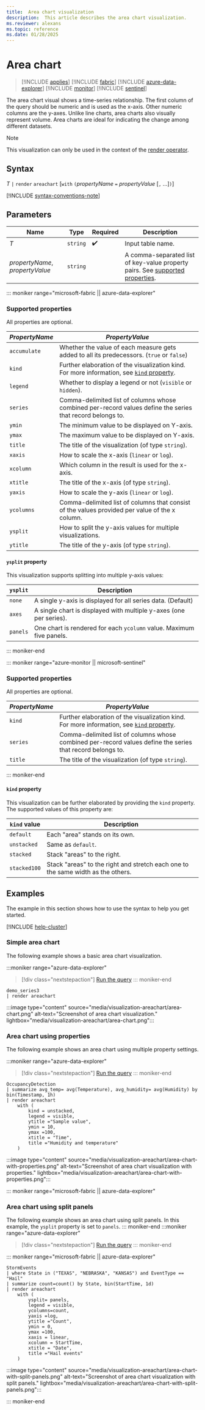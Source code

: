 ```yaml
---
title:  Area chart visualization
description:  This article describes the area chart visualization.
ms.reviewer: alexans
ms.topic: reference
ms.date: 01/28/2025
---
```

# Area chart

> [!INCLUDE [applies](../includes/applies-to-version/applies.md)] [!INCLUDE [fabric](../includes/applies-to-version/fabric.md)] [!INCLUDE [azure-data-explorer](../includes/applies-to-version/azure-data-explorer.md)] [!INCLUDE [monitor](../includes/applies-to-version/monitor.md)] [!INCLUDE [sentinel](../includes/applies-to-version/sentinel.md)]

The area chart visual shows a time-series relationship. The first column of the query should be numeric and is used as the x-axis. Other numeric columns are the y-axes. Unlike line charts, area charts also visually represent volume. Area charts are ideal for indicating the change among different datasets.

> [!NOTE]
> This visualization can only be used in the context of the [render operator](render-operator.md).

## Syntax

*T* `|` `render` `areachart` [`with` `(`*propertyName* `=` *propertyValue* [`,` ...]`)`]

[!INCLUDE [syntax-conventions-note](../includes/syntax-conventions-note.md)]

## Parameters

| Name | Type | Required | Description |
|--|--|--|--|
| *T* | `string` |  :heavy_check_mark: | Input table name. |
| *propertyName*, *propertyValue* | `string` | | A comma-separated list of key-value property pairs. See [supported properties](#supported-properties).|

::: moniker range="microsoft-fabric  || azure-data-explorer"

### Supported properties

All properties are optional.

|*PropertyName*|*PropertyValue*                                                                   |
|--------------|----------------------------------------------------------------------------------|
|`accumulate`  |Whether the value of each measure gets added to all its predecessors. (`true` or `false`)|
|`kind`        |Further elaboration of the visualization kind.  For more information, see [`kind` property](#kind-property).                         |
|`legend`      |Whether to display a legend or not (`visible` or `hidden`).                       |
|`series`      |Comma-delimited list of columns whose combined per-record values define the series that record belongs to.|
|`ymin`        |The minimum value to be displayed on Y-axis.                                      |
|`ymax`        |The maximum value to be displayed on Y-axis.                                      |
|`title`       |The title of the visualization (of type `string`).                                |
|`xaxis`       |How to scale the x-axis (`linear` or `log`).                                      |
|`xcolumn`     |Which column in the result is used for the x-axis.                                |
|`xtitle`      |The title of the x-axis (of type `string`).                                       |
|`yaxis`       |How to scale the y-axis (`linear` or `log`).                                      |
|`ycolumns`    |Comma-delimited list of columns that consist of the values provided per value of the x column.|
|`ysplit`      |How to split the y-axis values for multiple visualizations.                       |
|`ytitle`      |The title of the y-axis (of type `string`).                                       |

#### `ysplit` property

This visualization supports splitting into multiple y-axis values:

|`ysplit`  |Description                                                       |
|----------|------------------------------------------------------------------|
|`none`    |A single y-axis is displayed for all series data. (Default)       |
|`axes`    |A single chart is displayed with multiple y-axes (one per series).|
|`panels`  |One chart is rendered for each `ycolumn` value. Maximum five panels.|

::: moniker-end

::: moniker range="azure-monitor || microsoft-sentinel"

### Supported properties

All properties are optional.

|*PropertyName*|*PropertyValue*                                                                   |
|--------------|----------------------------------------------------------------------------------|
|`kind`        |Further elaboration of the visualization kind. For more information, see [`kind` property](#kind-property).                        |
|`series`      |Comma-delimited list of columns whose combined per-record values define the series that record belongs to.|
|`title`       |The title of the visualization (of type `string`).                                |

::: moniker-end

#### `kind` property

This visualization can be further elaborated by providing the `kind` property.
The supported values of this property are:

| `kind` value       | Description                                                                      |
|--------------|----------------------------------------------------------------------------------|
| `default`    | Each "area" stands on its own.                                                   |
| `unstacked`  | Same as `default`.                                                               |
| `stacked`    | Stack "areas" to the right.                                                      |
| `stacked100` | Stack "areas" to the right and stretch each one to the same width as the others. |

## Examples

The example in this section shows how to use the syntax to help you get started.
	
[!INCLUDE [help-cluster](../includes/help-cluster-note.md)]

### Simple area chart

The following example shows a basic area chart visualization.

:::moniker range="azure-data-explorer"
> [!div class="nextstepaction"]
> <a href="https://dataexplorer.azure.com/clusters/help/databases/Samples?query=H4sIAAAAAAAAA0tJzc2PL04tykwtNuaqUShKzUtJLVJILEpNTM5ILCoBAEjF66IfAAAA" target="_blank">Run the query</a>
::: moniker-end

```kusto
demo_series3
| render areachart
```

:::image type="content" source="media/visualization-areachart/area-chart.png" alt-text="Screenshot of area chart visualization." lightbox="media/visualization-areachart/area-chart.png":::

### Area chart using properties

The following example shows an area chart using multiple property settings.

:::moniker range="azure-data-explorer"
> [!div class="nextstepaction"]
> <a href="https://dataexplorer.azure.com/clusters/help/databases/Samples?query=H4sIAAAAAAAAA02Quw6DMAxF936FlQkkhvIBbB26dWj3ygQLLEiKgkOh6sc3UF6ebu6JnzetfYtWjxcS0sIve%2FpC541Bxx8CwL58Cpk2m1T0CIocincUJzOrvOGCZfzz6%2FKKIR8hZxs92FAnaNoE0ioOpR3ZghygI9QVOjlBiDdLBRHMeoqabQEZeBtSdU1FspGGSppZzx3nDe1kFJaGIFP30C2IHhtP6sAN25CXno8WDpCl54M1LFVATZOrZPI2uHZYtwQMo8h%2BEjX%2FjH%2FxorAnUwEAAA%3D%3D" target="_blank">Run the query</a>
::: moniker-end

```kusto
OccupancyDetection
| summarize avg_temp= avg(Temperature), avg_humidity= avg(Humidity) by bin(Timestamp, 1h)
| render areachart
    with ( 
        kind = unstacked,
        legend = visible,
        ytitle ="Sample value",
        ymin = 10,
        ymax =100,
        xtitle = "Time",    
        title ="Humidity and temperature"
    )
```

:::image type="content" source="media/visualization-areachart/area-chart-with-properties.png" alt-text="Screenshot of area chart visualization with properties." lightbox="media/visualization-areachart/area-chart-with-properties.png":::

::: moniker range="microsoft-fabric  || azure-data-explorer"
### Area chart using split panels

The following example shows an area chart using split panels. In this example, the `ysplit` property is set to `panels`.
::: moniker-end
:::moniker range="azure-data-explorer"
> [!div class="nextstepaction"]
> <a href="https://dataexplorer.azure.com/clusters/help/databases/Samples?query=H4sIAAAAAAAAA02RsW6DMBCG9zzFL08gMSQP4IG2kSpFyhAYuho4BUvGINskUPXhe0AbfIN1%2Fn7f%2Bfy7CL3rzg%2BywR9%2B8GzJEYqgAkFbJKI8f%2BWFyCCu57dbXlzyJb%2Fk14JpCmUbrLXlPBCkhPhU2ghu5MeuU05%2FE%2Bp%2BtEGua5KimrfuGSptE05dKHXH21OTcpkj25CDcqTqlrUDOJ46tEjWdInZD0YHiUFZMj57cUN3robEQ3tdGdqVue7N2Fm%2FTRFxNWkPafp7xIIOht8i3pezIhI6NkTiGBM1QZ6OEZq2jjDaknIR3yZgZX%2FyLv5dCfHBzrDBHC%2Fxf5zFWND6T2IV018qvG0uugEAAA%3D%3D" target="_blank">Run the query</a>
::: moniker-end

::: moniker range="microsoft-fabric  || azure-data-explorer"

```kusto
StormEvents
| where State in ("TEXAS", "NEBRASKA", "KANSAS") and EventType == "Hail"
| summarize count=count() by State, bin(StartTime, 1d)
| render areachart
    with (
        ysplit= panels,
        legend = visible,
        ycolumns=count,
        yaxis =log,
        ytitle ="Count",
        ymin = 0,
        ymax =100,
        xaxis = linear,
        xcolumn = StartTime,
        xtitle = "Date",    
        title ="Hail events"
    )
```

:::image type="content" source="media/visualization-areachart/area-chart-with-split-panels.png" alt-text="Screenshot of area chart visualization with split panels." lightbox="media/visualization-areachart/area-chart-with-split-panels.png":::

::: moniker-end
